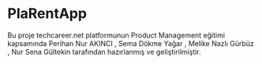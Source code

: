 # PlaRentApp
Bu proje techcareer.net platformunun Product Management eğitimi kapsamında Perihan Nur AKINCI , Sema Dökme Yağar , Melike Nazlı Gürbüz ,  Nur Sena Gültekin tarafından hazırlanmış ve geliştirilmiştir.
